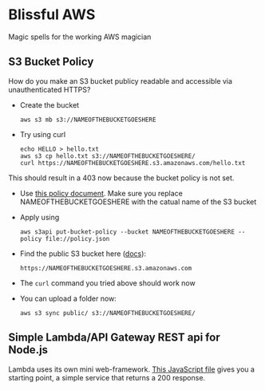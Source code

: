 # Blissful AWS

Magic spells for the working AWS magician

## S3 Bucket Policy

How do you make an S3 bucket publicy readable and accessible via unauthenticated HTTPS?

- Create the bucket

    ```
    aws s3 mb s3://NAMEOFTHEBUCKETGOESHERE
    ```

- Try using curl

    ```
    echo HELLO > hello.txt
    aws s3 cp hello.txt s3://NAMEOFTHEBUCKETGOESHERE/
    curl https://NAMEOFTHEBUCKETGOESHERE.s3.amazonaws.com/hello.txt
    ```

This should result in a 403 now because the bucket policy is not set.

- Use [this policy document](s3/s3-bucket-public/s3-bucket-public-readable-policy.json). Make sure you replace NAMEOFTHEBUCKETGOESHERE with the catual name of the S3 bucket

- Apply using

    ```
    aws s3api put-bucket-policy --bucket NAMEOFTHEBUCKETGOESHERE --policy file://policy.json
    ```

- Find the public S3 bucket here ([docs](https://docs.aws.amazon.com/AmazonS3/latest/dev/UsingBucket.html#access-bucket-intro)):

    ```
    https://NAMEOFTHEBUCKETGOESHERE.s3.amazonaws.com
    ```

- The `curl` command you tried above should work now

- You can upload a folder now:

    ```
    aws s3 sync public/ s3://NAMEOFTHEBUCKETGOESHERE/
    ```

## Simple Lambda/API Gateway REST api for Node.js

Lambda uses its own mini web-framework. [This JavaScript file](lambda/simple-rest-js/index.js) gives you a starting point, a simple service that returns a 200 response.
